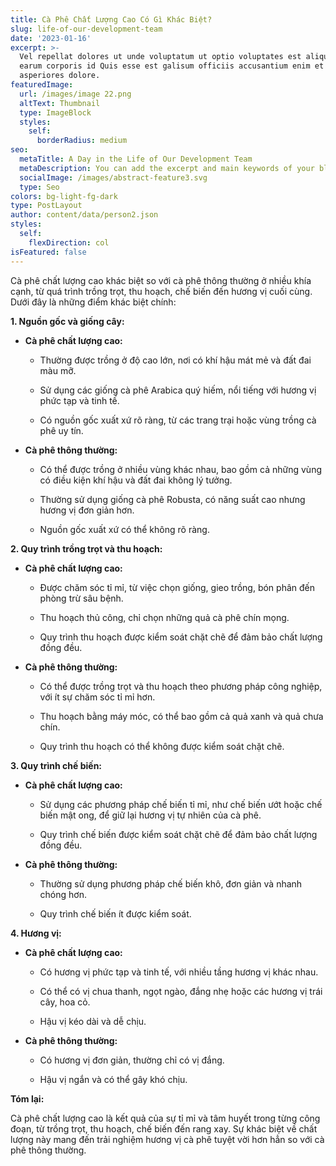 ```yaml
---
title: Cà Phê Chất Lượng Cao Có Gì Khác Biệt?
slug: life-of-our-development-team
date: '2023-01-16'
excerpt: >-
  Vel repellat dolores ut unde voluptatum ut optio voluptates est aliquid. Ut
  earum corporis id Quis esse est galisum officiis accusantium enim et
  asperiores dolore.
featuredImage:
  url: /images/image 22.png
  altText: Thumbnail
  type: ImageBlock
  styles:
    self:
      borderRadius: medium
seo:
  metaTitle: A Day in the Life of Our Development Team
  metaDescription: You can add the excerpt and main keywords of your blog post here.
  socialImage: /images/abstract-feature3.svg
  type: Seo
colors: bg-light-fg-dark
type: PostLayout
author: content/data/person2.json
styles:
  self:
    flexDirection: col
isFeatured: false
---
```

Cà phê chất lượng cao khác biệt so với cà phê thông thường ở nhiều khía cạnh, từ quá trình trồng trọt, thu hoạch, chế biến đến hương vị cuối cùng. Dưới đây là những điểm khác biệt chính:

**1. Nguồn gốc và giống cây:**

*   **Cà phê chất lượng cao:**

    *   Thường được trồng ở độ cao lớn, nơi có khí hậu mát mẻ và đất đai màu mỡ.

    *   Sử dụng các giống cà phê Arabica quý hiếm, nổi tiếng với hương vị phức tạp và tinh tế.

    *   Có nguồn gốc xuất xứ rõ ràng, từ các trang trại hoặc vùng trồng cà phê uy tín.

*   **Cà phê thông thường:**

    *   Có thể được trồng ở nhiều vùng khác nhau, bao gồm cả những vùng có điều kiện khí hậu và đất đai không lý tưởng.

    *   Thường sử dụng giống cà phê Robusta, có năng suất cao nhưng hương vị đơn giản hơn.

    *   Nguồn gốc xuất xứ có thể không rõ ràng.

**2. Quy trình trồng trọt và thu hoạch:**

*   **Cà phê chất lượng cao:**

    *   Được chăm sóc tỉ mỉ, từ việc chọn giống, gieo trồng, bón phân đến phòng trừ sâu bệnh.

    *   Thu hoạch thủ công, chỉ chọn những quả cà phê chín mọng.

    *   Quy trình thu hoạch được kiểm soát chặt chẽ để đảm bảo chất lượng đồng đều.

*   **Cà phê thông thường:**

    *   Có thể được trồng trọt và thu hoạch theo phương pháp công nghiệp, với ít sự chăm sóc tỉ mỉ hơn.

    *   Thu hoạch bằng máy móc, có thể bao gồm cả quả xanh và quả chưa chín.

    *   Quy trình thu hoạch có thể không được kiểm soát chặt chẽ.

**3. Quy trình chế biến:**

*   **Cà phê chất lượng cao:**

    *   Sử dụng các phương pháp chế biến tỉ mỉ, như chế biến ướt hoặc chế biến mật ong, để giữ lại hương vị tự nhiên của cà phê.

    *   Quy trình chế biến được kiểm soát chặt chẽ để đảm bảo chất lượng đồng đều.

*   **Cà phê thông thường:**

    *   Thường sử dụng phương pháp chế biến khô, đơn giản và nhanh chóng hơn.

    *   Quy trình chế biến ít được kiểm soát.

**4. Hương vị:**

*   **Cà phê chất lượng cao:**

    *   Có hương vị phức tạp và tinh tế, với nhiều tầng hương vị khác nhau.

    *   Có thể có vị chua thanh, ngọt ngào, đắng nhẹ hoặc các hương vị trái cây, hoa cỏ.

    *   Hậu vị kéo dài và dễ chịu.

*   **Cà phê thông thường:**

    *   Có hương vị đơn giản, thường chỉ có vị đắng.

    *   Hậu vị ngắn và có thể gây khó chịu.

**Tóm lại:**

Cà phê chất lượng cao là kết quả của sự tỉ mỉ và tâm huyết trong từng công đoạn, từ trồng trọt, thu hoạch, chế biến đến rang xay. Sự khác biệt về chất lượng này mang đến trải nghiệm hương vị cà phê tuyệt vời hơn hẳn so với cà phê thông thường.
